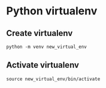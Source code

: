 # Python virtualenv

## Create virtualenv

```shell
python -m venv new_virtual_env
```

## Activate virtualenv

```shell
source new_virtual_env/bin/activate
```
